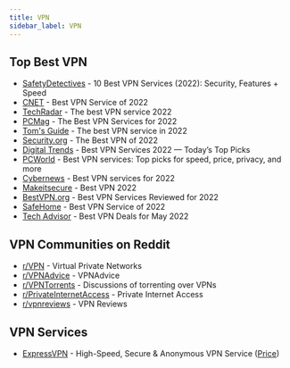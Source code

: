 ```yaml
---
title: VPN
sidebar_label: VPN
---
```


## Top Best VPN
- [SafetyDetectives](https://www.safetydetectives.com/best-vpns) - 10 Best VPN Services (2022): Security, Features + Speed
- [CNET](https://www.cnet.com/tech/services-and-software/best-vpn) - Best VPN Service of 2022
- [TechRadar](https://www.techradar.com/vpn/best-vpn) - The best VPN service 2022
- [PCMag](https://www.pcmag.com/picks/the-best-vpn-services) - The Best VPN Services for 2022
- [Tom's Guide](https://www.tomsguide.com/best-picks/best-vpn) - The best VPN service in 2022
- [Security.org](https://www.security.org/vpn/best) - The Best VPN of 2022
- [Digital Trends](https://www.digitaltrends.com/computing/best-vpn) - Best VPN Services 2022 — Today’s Top Picks
- [PCWorld](https://www.pcworld.com/article/406870/best-vpn-services-apps-reviews-buying-advice.html) - Best VPN services: Top picks for speed, price, privacy, and more
- [Cybernews](https://cybernews.com/best-vpn) - Best VPN services for 2022
- [Makeitsecure](https://makeitsecure.org/best-vpn) - Best VPN 2022
- [BestVPN.org](https://bestvpn.org) - Best VPN Services Reviewed for 2022
- [SafeHome](https://www.safehome.org/vpn/best) - Best VPN Service of 2022
- [Tech Advisor](https://www.techadvisor.com/buying-advice/internet/vpn-deals-3667656) - Best VPN Deals for May 2022

## VPN Communities on Reddit
- [r/VPN](https://www.reddit.com/r/VPN) - Virtual Private Networks
- [r/VPNAdvice](https://www.reddit.com/r/VPNAdvice) - VPNAdvice
- [r/VPNTorrents](https://www.reddit.com/r/VPNTorrents) - Discussions of torrenting over VPNs
- [r/PrivateInternetAccess](https://www.reddit.com/r/PrivateInternetAccess) - Private Internet Access
- [r/vpnreviews](https://www.reddit.com/r/vpnreviews) - VPN Reviews

## VPN Services
- [ExpressVPN](https://www.expressvpn.com) - High-Speed, Secure & Anonymous VPN Service ([Price](https://www.expressvpn.com/order))
